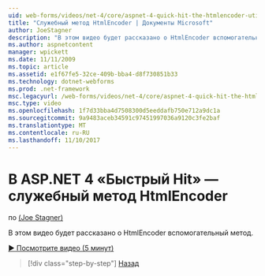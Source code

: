 ```yaml
---
uid: web-forms/videos/net-4/core/aspnet-4-quick-hit-the-htmlencoder-utility-method
title: "Служебный метод HtmlEncoder | Документы Microsoft"
author: JoeStagner
description: "В этом видео будет рассказано о HtmlEncoder вспомогательный метод."
ms.author: aspnetcontent
manager: wpickett
ms.date: 11/11/2009
ms.topic: article
ms.assetid: e1f67fe5-32ce-409b-bba4-d8f730851b33
ms.technology: dotnet-webforms
ms.prod: .net-framework
msc.legacyurl: /web-forms/videos/net-4/core/aspnet-4-quick-hit-the-htmlencoder-utility-method
msc.type: video
ms.openlocfilehash: 1f7d33bba4d7508300d5eeddafb750e712a9dc1a
ms.sourcegitcommit: 9a9483aceb34591c97451997036a9120c3fe2baf
ms.translationtype: MT
ms.contentlocale: ru-RU
ms.lasthandoff: 11/10/2017
---
```

<a name="aspnet-4-quick-hit--the-htmlencoder-utility-method"></a>В ASP.NET 4 «Быстрый Hit» — служебный метод HtmlEncoder
====================
по [(Joe Stagner)](https://github.com/JoeStagner)

В этом видео будет рассказано о HtmlEncoder вспомогательный метод.

[&#9654; Посмотрите видео (5 минут)](https://channel9.msdn.com/Blogs/ASP-NET-Site-Videos/aspnet-4-quick-hit-the-htmlencoder-utility-method)

>[!div class="step-by-step"]
[Назад](aspnet-4-quick-hit-predictable-client-ids.md)
